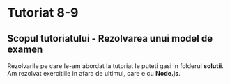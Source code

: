 # Tutoriat 8-9

## Scopul tutoriatului - Rezolvarea unui model de examen
Rezolvarile pe care le-am abordat la tutoriat le puteti gasi in folderul <b>solutii</b>. Am rezolvat exercitiile in afara de ultimul, care e cu <b>Node.js</b>.
